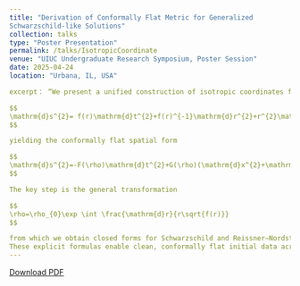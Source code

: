 ```yaml
---
title: "Derivation of Conformally Flat Metric for Generalized
Schwarzschild-like Solutions"
collection: talks
type: "Poster Presentation"
permalink: /talks/IsotropicCoordinate
venue: "UIUC Undergraduate Research Symposium, Poster Session"
date: 2025-04-24
location: "Urbana, IL, USA"

excerpt： “We present a unified construction of isotropic coordinates for static, spherically symmetric spacetimes

$$
\mathrm{d}s^{2}= f(r)\mathrm{d}t^{2}+f(r)^{-1}\mathrm{d}r^{2}+r^{2}\mathrm{d}\Omega^{2}
$$

yielding the conformally flat spatial form 

$$
\mathrm{d}s^{2}=-F(\rho)\mathrm{d}t^{2}+G(\rho)(\mathrm{d}x^{2}+\mathrm{d}y^{2}+\mathrm{d}z^{2})
$$

The key step is the general transformation

$$
\rho=\rho_{0}\exp \int \frac{\mathrm{d}r}{r\sqrt{f(r)}}
$$

from which we obtain closed forms for Schwarzschild and Reissner–Nordström and elliptic-integral expressions for Kottler \\(\Lambda \neq 0\\); extensions to Kiselev-type fluids are outlined.
These explicit formulas enable clean, conformally flat initial data across near-horizon to cosmological scales and streamline boundary and matching conditions in \\(3{+}1\\) numerical relativity.”
---
```

<p><a href="{{ 'files/Isotropic_Coordinate_Poster.pdf' | relative_url }}" download>Download PDF</a></p>
